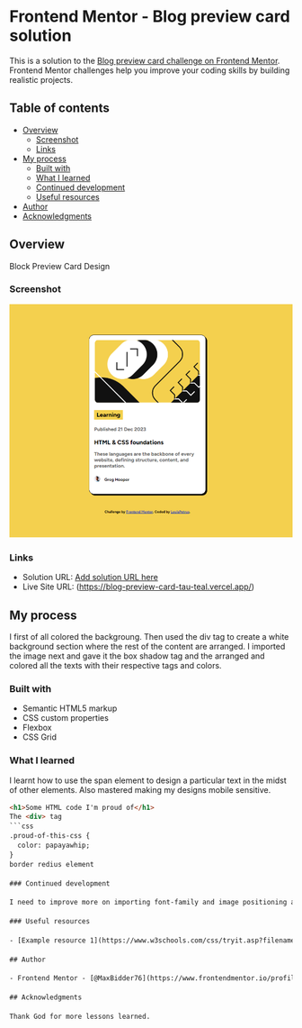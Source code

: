 # Frontend Mentor - Blog preview card solution

This is a solution to the [Blog preview card challenge on Frontend Mentor](https://www.frontendmentor.io/challenges/blog-preview-card-ckPaj01IcS). Frontend Mentor challenges help you improve your coding skills by building realistic projects. 

## Table of contents

- [Overview](#overview)
  - [Screenshot](#screenshot)
  - [Links](#links)
- [My process](#my-process)
  - [Built with](#built-with)
  - [What I learned](#what-i-learned)
  - [Continued development](#continued-development)
  - [Useful resources](#useful-resources)
- [Author](#author)
- [Acknowledgments](#acknowledgments)

## Overview

Block Preview Card Design

### Screenshot

![](./26.07.2024_16.21.11_REC.png)

### Links

- Solution URL: [Add solution URL here](https://your-solution-url.com)
- Live Site URL: (https://blog-preview-card-tau-teal.vercel.app/)

## My process

I first of all colored the backgroung. Then used the div tag to create a white background section where the rest of the content are arranged. I imported the image next and gave it the box shadow tag and the arranged and colored all the texts with their respective tags and colors.
### Built with

- Semantic HTML5 markup
- CSS custom properties
- Flexbox
- CSS Grid

### What I learned

I learnt how to use the span element to design a particular text in the midst of other elements. Also mastered making my designs mobile sensitive.

```html
<h1>Some HTML code I'm proud of</h1>
The <div> tag
```css
.proud-of-this-css {
  color: papayawhip;
}
border redius element

### Continued development

I need to improve more on importing font-family and image positioning as well.

### Useful resources

- [Example resource 1](https://www.w3schools.com/css/tryit.asp?filename=trycss_vertical-align) - This is used to position images on texts. I really liked this pattern and will use it going forward.

## Author

- Frontend Mentor - [@MaxBidder76](https://www.frontendmentor.io/profile/MaxBidder76)

## Acknowledgments

Thank God for more lessons learned.
